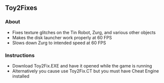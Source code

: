 ## Toy2Fixes

### About

- Fixes texture glitches on the Tin Robot, Zurg, and various other objects
- Makes the disk launcher work properly at 60 FPS
- Slows down Zurg to intended speed at 60 FPS

### Instructions

- Download Toy2Fix.EXE and have it opened while the game is running
- Alternatively you cause use Toy2Fix.CT but you must have Cheat Engine installed

